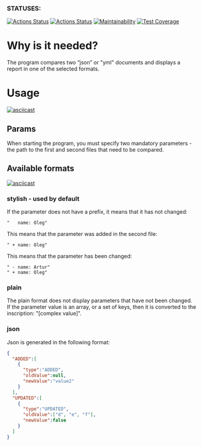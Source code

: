 ### **STATUSES**:
[![Actions Status](https://github.com/zoyart/java-project-71/actions/workflows/hexlet-check.yml/badge.svg)](https://github.com/zoyart/java-project-71/actions) [![Actions Status](https://github.com/zoyart/java-project-71/actions/workflows/makefile.yml/badge.svg)](https://github.com/zoyart/java-project-71/actions) [![Maintainability](https://api.codeclimate.com/v1/badges/4a8a2accd783a1122f43/maintainability)](https://codeclimate.com/github/zoyart/java-project-71/maintainability) [![Test Coverage](https://api.codeclimate.com/v1/badges/4a8a2accd783a1122f43/test_coverage)](https://codeclimate.com/github/zoyart/java-project-71/test_coverage)
# Why is it needed?
The program compares two “json” or "yml" documents and displays a report in one of the selected formats.
# Usage
[![asciicast](https://asciinema.org/a/sVzHlEFoaa2eajuiVUIx1qbNi.svg)](https://asciinema.org/a/sVzHlEFoaa2eajuiVUIx1qbNi)
## Params
When starting the program, you must specify two mandatory parameters - the path to the first and second files that need to be compared.
## Available formats
[![asciicast](https://asciinema.org/a/MTGXS1OQcLJy5gagd0MZiDqFU.svg)](https://asciinema.org/a/MTGXS1OQcLJy5gagd0MZiDqFU)
### stylish - used by default
If the parameter does not have a prefix, it means that it has not changed:
```text
"   name: Oleg"
```
This means that the parameter was added in the second file:
```text
" + name: Oleg"
```
This means that the parameter has been changed:
```text
" - name: Artur"
" + name: Oleg"
```
### plain
The plain format does not display parameters that have not been changed.
If the parameter value is an array, or a set of keys, then it is converted to the inscription: "[complex value]".
### json
Json is generated in the following format:
```json
{
  "ADDED":[
    {
      "type":"ADDED",
      "oldValue":null,
      "newValue":"value2"
    }
  ],
  "UPDATED":[
    {
      "type":"UPDATED",
      "oldValue":["d", "e", "f"],
      "newValue":false
    }
  ]
}
```